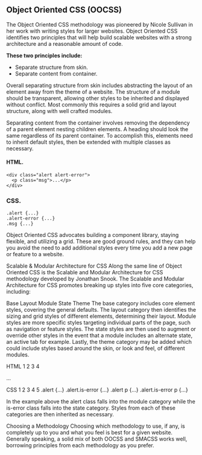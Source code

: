 ## **Object Oriented CSS (OOCSS)**

The Object Oriented CSS methodology was pioneered by Nicole Sullivan in her work with writing styles for larger websites. Object Oriented CSS identifies two principles that will help build scalable websites with a strong architecture and a reasonable amount of code.


**These two principles include:**

- Separate structure from skin.
- Separate content from container.

Overall separating structure from skin includes abstracting the layout of an element away from the theme of a website. The structure of a module should be transparent, allowing other styles to be inherited and displayed without conflict. Most commonly this requires a solid grid and layout structure, along with well crafted modules.

Separating content from the container involves removing the dependency of a parent element nesting children elements. A heading should look the same regardless of its parent container. To accomplish this, elements need to inherit default styles, then be extended with multiple classes as necessary.

#### **HTML.**
```
<div class="alert alert-error">
  <p class="msg">...</p>
</div>
```

              
### **CSS.**

```
.alert {...}
.alert-error {...}
.msg {...}
```
              
Object Oriented CSS advocates building a component library, staying flexible, and utilizing a grid. These are good ground rules, and they can help you avoid the need to add additional styles every time you add a new page or feature to a website.

Scalable & Modular Architecture for CSS
Along the same line of Object Oriented CSS is the Scalable and Modular Architecture for CSS methodology developed by Jonathan Snook. The Scalable and Modular Architecture for CSS promotes breaking up styles into five core categories, including:

Base
Layout
Module
State
Theme
The base category includes core element styles, covering the general defaults. The layout category then identifies the sizing and grid styles of different elements, determining their layout. Module styles are more specific styles targeting individual parts of the page, such as navigation or feature styles. The state styles are then used to augment or override other styles in the event that a module includes an alternate state, an active tab for example. Lastly, the theme category may be added which could include styles based around the skin, or look and feel, of different modules.

HTML
1
2
3
4
<div class="alert is-error">
  <p>...</p>
</div>

              
CSS
1
2
3
4
5
.alert {...}
.alert.is-error {...}
.alert p {...}
.alert.is-error p {...}

              
In the example above the alert class falls into the module category while the is-error class falls into the state category. Styles from each of these categories are then inherited as necessary.

Choosing a Methodology
Choosing which methodology to use, if any, is completely up to you and what you feel is best for a given website. Generally speaking, a solid mix of both OOCSS and SMACSS works well, borrowing principles from each methodology as you prefer.